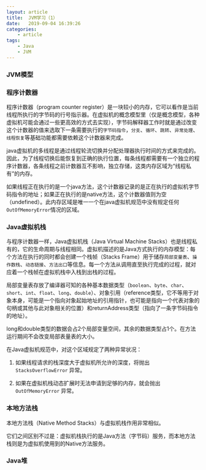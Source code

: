 ```yaml
---
layout: article
title:	JVM学习（1）
date:	2019-09-04 16:39:26
categories:
    - article
tags:
    - Java
    - JVM
---
```


### JVM模型

### 程序计数器

程序计数器（program counter register）是一块较小的内存，它可以看作是当前线程所执行的字节码的行号指示器。在虚拟机的概念模型里（仅是概念模型，各种虚拟机可能会通过一些更高效的方式去实现），字节码解释器工作时就是通过改变这个计数器的值来选取下一条需要执行的`字节码指令`，`分支`、`循环`、`跳转`、`异常处理`、`线程恢复`等基础功能都需要依赖这个计数器来完成。

java虚拟机的多线程是通过线程轮流切换并分配处理器执行时间的方式来完成的。因此，为了线程切换后能恢复到正确的执行位置，每条线程都需要有一个独立的程序计数器，各条线程之前计数器互不影响，独立存储，这类内存区域为“线程私有”的内存。

如果线程正在执行的是一个java方法，这个计数器记录的是正在执行的虚拟机字节码指令的地址；如果正在执行的是native方法，这个计数器值则为空（undefined）。此内存区域是唯一一个在java虚拟机规范中没有规定任何`OutOfMemoryError`情况的区域。

### Java虚拟机栈

与程序计数器一样，Java虚拟机栈（Java Virtual Machine Stacks）也是线程私有的，它的生命周期与线程相同。虚拟机描述的是Java方式执行的内存模型：每个方法在执行的同时都会创建一个栈帧（Stacks Frame）用于储存`局部变量表`、`操作数栈`、`动态链接`、`方法出口`等信息。每一个方法从调用直至执行完成的过程，就对应着一个栈帧在虚拟机栈中入栈到出栈的过程。

局部变量表存放了编译器可知的各种基本数据类型（`boolean`、`byte`、`char`、`short`、`int`、`float`、`long`、`double`）、对象引用（reference类型，它不等用于对象本身，可能是一个指向对象起始地址的引用指针，也可能是指向一个代表对象的句柄或其他与此对象相关的位置）和returnAddress类型（指向了一条字节码指令的地址）。

long和double类型的数据会占2个局部变量空间，其余的数据类型占1个。在方法运行期间不会改变局部表量表的大小。

在Java虚拟机规范中，对这个区域规定了两种异常状况：

1. 如果线程请求的栈深度大于虚拟机所允许的深度，将抛出 `StacksOverflowError` 异常。

2. 如果在虚拟机栈动态扩展时无法申请到足够的内存，就会抛出 `OutOfMemoryError` 异常。

### 本地方法栈

本地方法栈（Native Method Stacks）与虚拟机栈作用非常相似。

它们之间区别不过是：虚拟机栈执行的是Java方法（字节码）服务，而本地方法栈则是为虚拟机使用到的Native方法服务。

### Java堆


